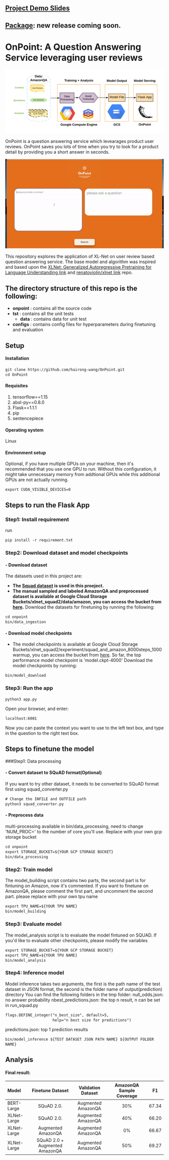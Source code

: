 ## [Project Demo Slides](https://docs.google.com/presentation/d/16pl_ZvUmtmWsFKmMWbTw3GtJ1R5X2A84t0INaWZ02Ek/edit#slide=id.g63c4d69c00_0_222)
## [Package](https://pypi.org/project/onpoint/): new release coming soon.

# OnPoint: A Question Answering Service leveraging user reviews
![image of pipline](https://github.com/hairong-wang/OnPoint/blob/master/onpoint/static/img/pipeline.png)

OnPoint is a question answering service which levearages product user reviews. OnPoint saves you lots of time when you try to look for a product detail by providing you a short answer in seconds.

<p align="center">
<img src="https://github.com/hairong-wang/OnPoint/blob/master/onpoint/static/img/demo-gif.gif">
</p>

This repository explores the application of XL-Net on user review based question answering service. The base model and algorithm was inspired and based upon the [XLNet: Generalized Autoregressive Pretraining for Language Understanding link](https://github.com/zihangdai/xlnet) and [renatoviolin/xlnet link](https://github.com/renatoviolin/xlnet) repo.

## The directory structure of this repo is the following:
- **onpoint** : contains all the source code
- **tst** : contains all the unit tests
  - **data** : contains data for unit test
- **configs** : contains config files for hyperparameters during finetuning and evaluation

## Setup

#### Installation
```
git clone https://github.com/hairong-wang/OnPoint.git
cd OnPoint
```
#### Requisites
1. tensorflow==1.15
2. absl-py==0.8.0
3. Flask==1.1.1
4. pip
5. sentencepiece

#### Operating system
Linux

#### Environment setup
Optional, if you have multiple GPUs on your machine, then it's recommended that you use one GPU to run. Without this configuration, it might take unnecessary memory from addtional GPUs while this additional GPUs are not actually running. 
```
export CUDA_VISIBLE_DEVICES=0
```

## Steps to run the Flask App
### Step1: Install requirement
run
```
pip install -r requirement.txt
```

### Step2: Download dataset and model checkpoints

#### - Download dataset
The datasets used in this project are:
- **The [Squad dataset](https://rajpurkar.github.io/SQuAD-explorer/) is used in this proeject.**
- **The manual sampled and labeled AmazonQA and preprocessed dataset is available at Google Cloud Storage Buckets/xlnet_squad2/data/amazon, you can access the bucket from [here](https://console.cloud.google.com/storage/browser/xlnet_squad2).**
Download the datasets for finetuning by running the following:
```
cd onpoint
bin/data_ingestion
```

#### - Download model checkpoints
- The model checkpoints is available at Google Cloud Storage Buckets/xlnet_squad2/experiment/squad_and_amazon_8000steps_1000warmup, you can access the bucket from [here](https://console.cloud.google.com/storage/browser/xlnet_squad2).
So far, the top performance model checkpoint is 'model.ckpt-4000'
Download the model checkpoints by running:
```
bin/model_download
```

### Step3: Run the app
```
python3 app.py
```
Open your browser, and enter:
```
localhost:6001
```
Now you can paste the context you want to use to the left text box, and type in the question to the right text box.


## Steps to finetune the model
###Step1: Data processing
#### - Convert dataset to SQuAD format(Optional)
If you want to try other dataset, it needs to be converted to SQuAD format first using squad_converter.py
```
# Change the INFILE and OUTFILE path
python3 squad_converter.py
```
#### - Preprocess data
multi-processing available in bin/data_processing, need to change 'NUM_PROC=' to the number of core you'll use.
Replace with your own gcp storage bucket
```
cd onpoint
export STORAGE_BUCKET=${YOUR GCP STORAGE BUCKET}
bin/data_processing
```
### Step2: Train model
The model_building script contains two parts, the second part is for fintuning on Amazon, now it's commented.
If you want to finetune on AmazonQA, please comment the first part, and uncomment the second part.
please replace with your own tpu name
```
export TPU_NAME=${YOUR TPU NAME}
bin/model_building
```
### Step3: Evaluate model
The model_analysis script is to evaluate the model fintuned on SQUAD. If you'd like to evaluate other checkpoints, please modify the variables
```
export STORAGE_BUCKET=${YOUR GCP STORAGE BUCKET}
export TPU_NAME=${YOUR TPU NAME}
bin/model_analysis
```
### Step4: Inference model
Model inference takes two arguments, the first is the path name of the test dataset in JSON format, the second is the folder name of output(prediction) directory
You can find the following folders in the tmp folder:
null_odds.json: no answer probability
nbest_predictions.json: the top n result, n can be set in run_squad.py
```
flags.DEFINE_integer("n_best_size", default=5,
                     help="n best size for predictions")
```
predictions.json: top 1 prediction results

```
bin/model_inference ${TEST DATASET JSON PATH NAME} ${OUTPUT FOLDER NAME}
```

## Analysis

#### Final result:

| Model       |Finetune Dataset| Validation Dataset |AmazonQA Sample Coverage| F1|
| :---        |:---:            |:---:               |:---:                  |:---:|
| BERT-Large  |SQuAD 2.0.       |Augmented AmazonQA | 30%                    | 67.34|
| XLNet-Large |SQuAD 2.0.       | Augmented AmazonQA | 40%                   | 66.20|
| XLNet-Large |Augmented AmazonQA|Augmented AmazonQA | 0%                    | 66.67|
| XLNet-Large |SQuAD 2.0 + Augmented AmazonQA|Augmented AmazonQA| 50%        | 69.27|



